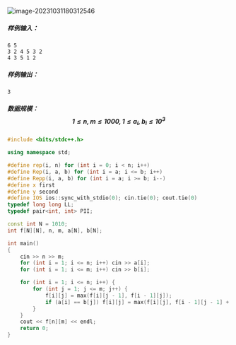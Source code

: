 ![image-20231031180312546](C:\Users\30884\AppData\Roaming\Typora\typora-user-images\image-20231031180312546.png)

##### 样例输入：

```
6 5
3 2 4 5 3 2
4 3 5 1 2
```



##### 样例输出：

```
3
```

##### 数据规模：$$1 \le n, m \le 1000, 1 \le a_i, b_i \le 10^3$$

```c++
#include <bits/stdc++.h>

using namespace std;

#define rep(i, n) for (int i = 0; i < n; i++) 
#define Rep(i, a, b) for (int i = a; i <= b; i++)
#define Repp(i, a, b) for (int i = a; i >= b; i--)
#define x first
#define y second
#define IOS ios::sync_with_stdio(0); cin.tie(0); cout.tie(0)
typedef long long LL;
typedef pair<int, int> PII;

const int N = 1010;
int f[N][N], n, m, a[N], b[N];

int main()
{
    cin >> n >> m;
    for (int i = 1; i <= n; i++) cin >> a[i];
    for (int i = 1; i <= m; i++) cin >> b[i];

    for (int i = 1; i <= n; i++) {
    	for (int j = 1; j <= m; j++) {
    		f[i][j] = max(f[i][j - 1], f[i - 1][j]);
    		if (a[i] == b[j]) f[i][j] = max(f[i][j], f[i - 1][j - 1] + 1);
    	} 
    }
    cout << f[n][m] << endl;
    return 0;
}
```

